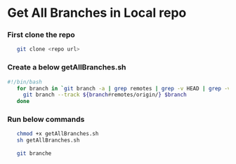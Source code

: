 # Get All Branches in Local repo

### First clone the repo
```sh
   git clone <repo url> 
```

### Create a below getAllBranches.sh
```sh 
#!/bin/bash
   for branch in `git branch -a | grep remotes | grep -v HEAD | grep -v master `; do
     git branch --track ${branch#remotes/origin/} $branch
   done
```

### Run below commands
```sh 
   chmod +x getAllBranches.sh    
   sh getAllBranches.sh 
   
   git branche
```
